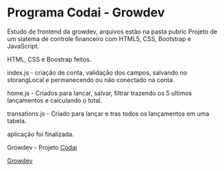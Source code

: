 # Programa Codai - Growdev
Estudo de frontend da growdev, arquivos estão na pasta pubric
Projeto de um siatema de controle financeiro com HTML5, CSS, Bootstrap e JavaScript.

HTML, CSS e Boostrap feitos.

index.js - criação de conta, validação dos campos, salvando no storangLocal e permanecendo ou não conectado na conta.

home.js - Criados para lancar, salvar, filtrar trazendo os 5 ultimos lançamentos e calculando o total.

transations.js - Criado para lançar e tras todos os lançamentos em uma tabela.

aplicação foi finalizada.

Growdev - Projeto [Codai](https://growdev.teachable.com/)

[Growdev](https://www.growdev.com.br/)